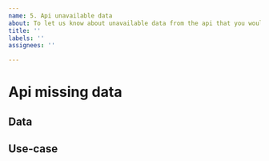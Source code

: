 ```yaml
---
name: 5. Api unavailable data
about: To let us know about unavailable data from the api that you would like to use
title: ''
labels: ''
assignees: ''

---
```


# Api missing data

## Data
<!--
Describe about the unavailable data that you need.
-->

## Use-case
<!--
Describe what you need it for.
-->
